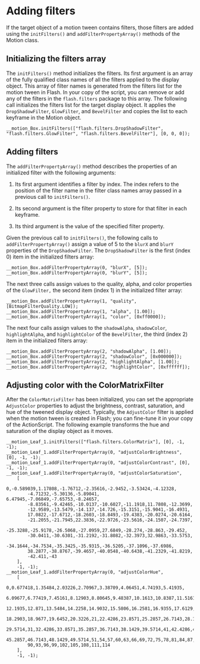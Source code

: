 # Adding filters

If the target object of a motion tween contains filters, those filters are added
using the `initFilters()` and `addFilterPropertyArray()` methods of the Motion
class.

## Initializing the filters array

The `initFilters()` method initializes the filters. Its first argument is an
array of the fully qualified class names of all the filters applied to the
display object. This array of filter names is generated from the filters list
for the motion tween in Flash. In your copy of the script, you can remove or add
any of the filters in the `flash.filters` package to this array. The following
call initializes the filters list for the target display object. It applies the
`DropShadowFilter`, `GlowFilter`, and `BevelFilter` and copies the list to each
keyframe in the Motion object.

    __motion_Box.initFilters(["flash.filters.DropShadowFilter", "flash.filters.GlowFilter", "flash.filters.BevelFilter"], [0, 0, 0]);

## Adding filters

The `addFilterPropertyArray()` method describes the properties of an initialized
filter with the following arguments:

1.  Its first argument identifies a filter by index. The index refers to the
    position of the filter name in the filter class names array passed in a
    previous call to `initFilters()`.

2.  Its second argument is the filter property to store for that filter in each
    keyframe.

3.  Its third argument is the value of the specified filter property.

Given the previous call to `initFilters()`, the following calls to
`addFilterPropertyArray()` assign a value of 5 to the `blurX` and `blurY`
properties of the `DropShadowFilter`. The `DropShadowFilter` is the first
(index 0) item in the initialized filters array:

    __motion_Box.addFilterPropertyArray(0, "blurX", [5]);
    __motion_Box.addFilterPropertyArray(0, "blurY", [5]);

The next three calls assign values to the quality, alpha, and color properties
of the `GlowFilter,` the second item (index 1) in the initialized filter array:

    __motion_Box.addFilterPropertyArray(1, "quality", [BitmapFilterQuality.LOW]);
    __motion_Box.addFilterPropertyArray(1, "alpha", [1.00]);
    __motion_Box.addFilterPropertyArray(1, "color", [0xff0000]);

The next four calls assign values to the `shadowAlpha`, `shadowColor`,
`highlightAlpha`, and `highlightColor` of the `BevelFilter`, the third (index 2)
item in the initialized filters array:

    __motion_Box.addFilterPropertyArray(2, "shadowAlpha", [1.00]);
    __motion_Box.addFilterPropertyArray(2, "shadowColor", [0x000000]);
    __motion_Box.addFilterPropertyArray(2, "highlightAlpha", [1.00]);
    __motion_Box.addFilterPropertyArray(2, "highlightColor", [0xffffff]);

## Adjusting color with the ColorMatrixFilter

After the `ColorMatrixFilter` has been initialized, you can set the appropriate
`AdjustColor` properties to adjust the brightness, contrast, saturation, and hue
of the tweened display object. Typically, the `AdjustColor` filter is applied
when the motion tween is created in Flash; you can fine-tune it in your copy of
the ActionScript. The following example transforms the hue and saturation of the
display object as it moves.

    __motion_Leaf_1.initFilters(["flash.filters.ColorMatrix"], [0], -1, -1);
    __motion_Leaf_1.addFilterPropertyArray(0, "adjustColorBrightness", [0], -1, -1);
    __motion_Leaf_1.addFilterPropertyArray(0, "adjustColorContrast", [0], -1, -1);
    __motion_Leaf_1.addFilterPropertyArray(0, "adjustColorSaturation",
        [
            0,-0.589039,1.17808,-1.76712,-2.35616,-2.9452,-3.53424,-4.12328,
            -4.71232,-5.30136,-5.89041, 6.47945,-7.06849,-7.65753,-8.24657,
            -8.83561,-9.42465,-10.0137,-10.6027,-11.1918,11.7808,-12.3699,
            -12.9589,-13.5479,-14.137,-14.726,-15.3151,-15.9041,-16.4931,
            17.0822,-17.6712,-18.2603,-18.8493,-19.4383,-20.0274,-20.6164,
            -21.2055,-21.7945,22.3836,-22.9726,-23.5616,-24.1507,-24.7397,
            -25.3288,-25.9178,-26.5068,-27.0959,27.6849,-28.274,-28.863,-29.452,
            -30.0411,-30.6301,-31.2192,-31.8082,-32.3973,32.9863,-33.5753,
            -34.1644,-34.7534,-35.3425,-35.9315,-36.5205,-37.1096,-37.6986,
            38.2877,-38.8767,-39.4657,-40.0548,-40.6438,-41.2329,-41.8219,
            -42.411,-43
        ],
        -1, -1);
    __motion_Leaf_1.addFilterPropertyArray(0, "adjustColorHue",
        [
            0,0.677418,1.35484,2.03226,2.70967,3.38709,4.06451,4.74193,5.41935,
            6.09677,6.77419,7.45161,8.12903,8.80645,9.48387,10.1613,10.8387,11.5161,
            12.1935,12.871,13.5484,14.2258,14.9032,15.5806,16.2581,16.9355,17.6129,
            18.2903,18.9677,19.6452,20.3226,21,22.4286,23.8571,25.2857,26.7143,28.1429,
            29.5714,31,32.4286,33.8571,35.2857,36.7143,38.1429,39.5714,41,42.4286,43.8571,
            45.2857,46.7143,48.1429,49.5714,51,54,57,60,63,66,69,72,75,78,81,84,87,
            90,93,96,99,102,105,108,111,114
        ],
        -1, -1);
